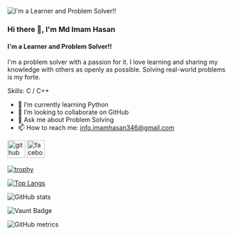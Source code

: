 ![I'm a Learner and Problem Solver!!](https://scontent.fdac13-1.fna.fbcdn.net/v/t39.30808-1/463542555_1126274109199258_30056950133417706_n.jpg?stp=dst-jpg_s200x200&_nc_cat=103&ccb=1-7&_nc_sid=0ecb9b&_nc_eui2=AeHjKjU49pvITg3gmJlRdvsfJVOLNptH6v0lU4s2m0fq_SNNkzHqLHoTXMjKU_0ibsh93_x19RSf_65p15wSXO6I&_nc_ohc=YWvePRiqoI8Q7kNvgFK70zI&_nc_zt=24&_nc_ht=scontent.fdac13-1.fna&_nc_gid=Ax89b-ALNaTrnjTwPzHoT3H&oh=00_AYAA_UtN2WBelUslV7WmVGHx5m0wmAxAQzBov-cgrWKUEw&oe=673F9E63)

### Hi there 👋, I'm Md Imam Hasan
#### I'm a Learner and Problem Solver!!

I'm a problem solver with a passion for it. I love learning and sharing my knowledge with others as openly as possible. Solving real-world problems is my forte.

Skills: C / C++

- 🌱 I’m currently learning Python 
- 👯 I’m looking to collaborate on GitHub 
- 💬 Ask me about Problem Solving 
- 📫 How to reach me: info.imamhasan346@gmail.com 


[<img src='https://cdn.jsdelivr.net/npm/simple-icons@3.0.1/icons/github.svg' alt='github' height='40'>](https://github.com/Imam346)  [<img src='https://cdn.jsdelivr.net/npm/simple-icons@3.0.1/icons/facebook.svg' alt='facebook' height='40'>](https://www.facebook.com/imamhasan369)  

[![trophy](https://github-profile-trophy.vercel.app/?username=Imam346)](https://github.com/ryo-ma/github-profile-trophy)

[![Top Langs](https://github-readme-stats.vercel.app/api/top-langs/?username=Imam346)](https://github.com/anuraghazra/github-readme-stats)

![GitHub stats](https://github-readme-stats.vercel.app/api?username=Imam346&show_icons=true&count_private=true)  

![Vaunt Badge](https://api.vaunt.dev/v1/github/entities/Imam346/contributions?format=svg&private=true)  

![GitHub metrics](https://metrics.lecoq.io/Imam346)  

